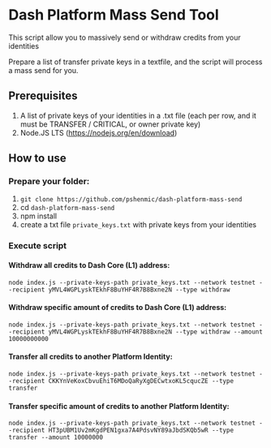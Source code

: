 # Dash Platform Mass Send Tool

This script allow you to massively send or withdraw credits from your identities

Prepare a list of transfer private keys in a textfile, and the script will process a mass send for you.

## Prerequisites

1) A list of private keys of your identities in a .txt file (each per row, and it must be TRANSFER / CRITICAL, or owner private key) 
2) Node.JS LTS (https://nodejs.org/en/download)

## How to use

### Prepare your folder:

1) `git clone https://github.com/pshenmic/dash-platform-mass-send`
2) cd `dash-platform-mass-send`
3) npm install
4) create a txt file `private_keys.txt` with private keys from your identities

### Execute script

#### Withdraw all credits to Dash Core (L1) address:

`node index.js --private-keys-path private_keys.txt --network testnet --recipient yMVL4WGPLyskTEkhF8BuYHF4R7B8Bxne2N --type withdraw`

#### Withdraw specific amount of credits to Dash Core (L1) address:

`node index.js --private-keys-path private_keys.txt --network testnet --recipient yMVL4WGPLyskTEkhF8BuYHF4R7B8Bxne2N --type withdraw --amount 10000000000`

#### Transfer all credits to another Platform Identity:
`node index.js --private-keys-path private_keys.txt --network testnet --recipient CKKYnVeKoxCbvuEhiT6MDoQaRyXgDECwtxoKL5cqucZE --type transfer`

#### Transfer specific amount of credits to another Platform Identity:
`node index.js --private-keys-path private_keys.txt --network testnet --recipient HT3pUBM1Uv2mKgdPEN1gxa7A4PdsvNY89aJbdSKQb5wR --type transfer --amount 10000000`
